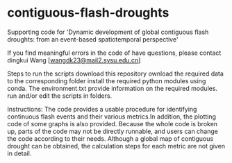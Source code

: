 # contiguous-flash-droughts

Supporting code for 'Dynamic development of global contiguous flash droughts: from an event-based spatiotemporal perspective'

If you find meaningful errors in the code of have questions, please contact dingkui Wang [wangdk23@mail2.sysu.edu.cn]

Steps to run the scripts
download this repository
ownload the required data to the corresponding folder
install the required python modules using conda.  The environment.txt provide information on the required modules.
run and/or edit the scripts in folders.



Instructions:
The code provides a usable procedure for identifying continuous flash events and their various metrics.In addition, the plotting code of some graphs is also provided. 
Because the whole code is broken up, parts of the code may not be directly runnable, and users can change the code according to their needs.
Although a global map of contiguous drought can be obtained, the calculation steps for each metric are not given in detail.



